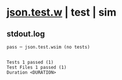 # [json.test.w](../../../../../examples/tests/valid/json.test.w) | test | sim

## stdout.log
```log
pass ─ json.test.wsim (no tests)
 
 
Tests 1 passed (1)
Test Files 1 passed (1)
Duration <DURATION>
```

